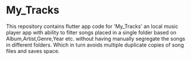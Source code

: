 # My_Tracks
This repository contains flutter app code for 'My_Tracks' an local music player app with ability to filter songs placed in a single folder based on Album,Artist,Genre,Year etc. without having manually segregate the songs in different folders. Which in turn avoids multiple duplicate copies of song files and saves space.
